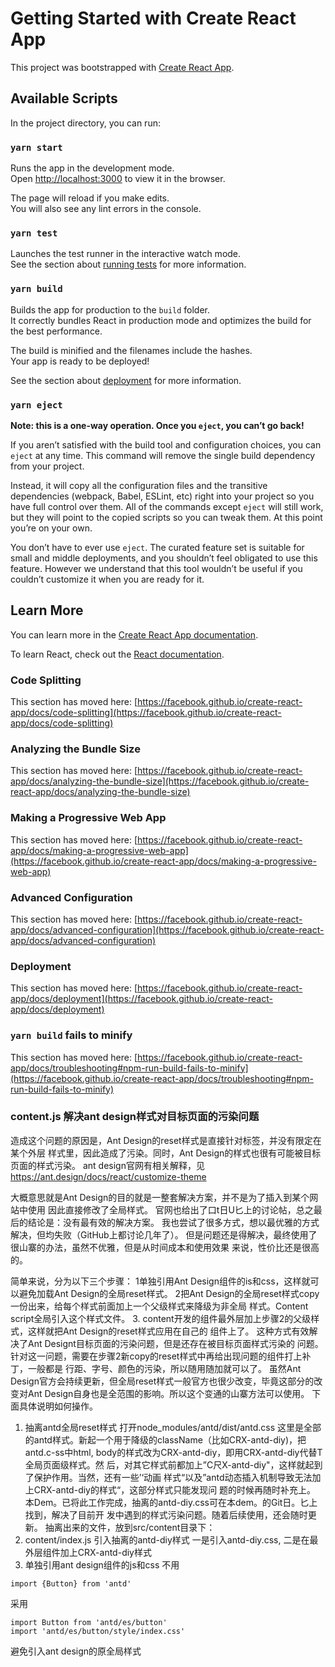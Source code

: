 # Getting Started with Create React App

This project was bootstrapped with [Create React App](https://github.com/facebook/create-react-app).

## Available Scripts

In the project directory, you can run:

### `yarn start`

Runs the app in the development mode.\
Open [http://localhost:3000](http://localhost:3000) to view it in the browser.

The page will reload if you make edits.\
You will also see any lint errors in the console.

### `yarn test`

Launches the test runner in the interactive watch mode.\
See the section about [running tests](https://facebook.github.io/create-react-app/docs/running-tests) for more information.

### `yarn build`

Builds the app for production to the `build` folder.\
It correctly bundles React in production mode and optimizes the build for the best performance.

The build is minified and the filenames include the hashes.\
Your app is ready to be deployed!

See the section about [deployment](https://facebook.github.io/create-react-app/docs/deployment) for more information.

### `yarn eject`

**Note: this is a one-way operation. Once you `eject`, you can’t go back!**

If you aren’t satisfied with the build tool and configuration choices, you can `eject` at any time. This command will remove the single build dependency from your project.

Instead, it will copy all the configuration files and the transitive dependencies (webpack, Babel, ESLint, etc) right into your project so you have full control over them. All of the commands except `eject` will still work, but they will point to the copied scripts so you can tweak them. At this point you’re on your own.

You don’t have to ever use `eject`. The curated feature set is suitable for small and middle deployments, and you shouldn’t feel obligated to use this feature. However we understand that this tool wouldn’t be useful if you couldn’t customize it when you are ready for it.

## Learn More

You can learn more in the [Create React App documentation](https://facebook.github.io/create-react-app/docs/getting-started).

To learn React, check out the [React documentation](https://reactjs.org/).

### Code Splitting

This section has moved here: [https://facebook.github.io/create-react-app/docs/code-splitting](https://facebook.github.io/create-react-app/docs/code-splitting)

### Analyzing the Bundle Size

This section has moved here: [https://facebook.github.io/create-react-app/docs/analyzing-the-bundle-size](https://facebook.github.io/create-react-app/docs/analyzing-the-bundle-size)

### Making a Progressive Web App

This section has moved here: [https://facebook.github.io/create-react-app/docs/making-a-progressive-web-app](https://facebook.github.io/create-react-app/docs/making-a-progressive-web-app)

### Advanced Configuration

This section has moved here: [https://facebook.github.io/create-react-app/docs/advanced-configuration](https://facebook.github.io/create-react-app/docs/advanced-configuration)

### Deployment

This section has moved here: [https://facebook.github.io/create-react-app/docs/deployment](https://facebook.github.io/create-react-app/docs/deployment)

### `yarn build` fails to minify

This section has moved here: [https://facebook.github.io/create-react-app/docs/troubleshooting#npm-run-build-fails-to-minify](https://facebook.github.io/create-react-app/docs/troubleshooting#npm-run-build-fails-to-minify)


### content.js 解决ant design样式对目标页面的污染问题
造成这个问题的原因是，Ant Design的reset样式是直接针对标签，并没有限定在某个外层 样式里，因此造成了污染。同时，Ant Design的样式也很有可能被目标页面的样式污染。 
ant design官网有相关解释，见 https://ant.design/docs/react/customize-theme

大概意思就是Ant Design的目的就是一整套解决方案，并不是为了插入到某个网站中使用 因此直接修改了全局样式。 
官网也给出了口t日U匕上的讨论帖，总之最后的结论是：没有最有效的解决方案。 
我也尝试了很多方式，想以最优雅的方式解决，但均失败（GitHub上都讨论几年了）。 
但是问题还是得解决，最终使用了很山寨的办法，虽然不优雅，但是从时间成本和使用效果 来说，性价比还是很高的。

简单来说，分为以下三个步骤： 
1单独引用Ant Design组件的is和css，这样就可以避免加载Ant Design的全局reset样式。 2把Ant Design的全局reset样式copy一份出来，给每个样式前面加上一个父级样式来降级为非全局 样式。Content script全局引入这个样式文件。 3. content开发的组件最外层加上步骤2的父级样式，这样就把Ant Design的reset样式应用在自己的 组件上了。 
这种方式有效解决了Ant Designt目标页面的污染问题，但是还存在被目标页面样式污染的 问题。 
针对这一问题，需要在步骤2新copy的reset样式中再给出现问题的组件打上补丁，一般都是 行距、字号、颜色的污染，所以随用随加就可以了。 
虽然Ant Design官方会持续更新，但全局reset样式一般官方也很少改变，毕竟这部分的改 变对Ant Design自身也是全范围的影响。所以这个变通的山寨方法可以使用。 
下面具体说明如何操作。 

1. 抽离antd全局reset样式
打开node_modules/antd/dist/antd.css 
这里是全部的antd样式。新起一个用于降级的className（比如CRX-antd-diy)，把antd.c-ss中html, body的样式改为CRX-antd-diy，即用CRX-antd-diy代替T全局页面级样式。然 后，对其它样式前都加上”C尺X-antd-diy"，这样就起到了保护作用。当然，还有一些’‘动画 样式“以及”antd动态插入机制导致无法加上CRX-antd-diy的样式“，这部分样式只能发现问 题的时候再随时补充上。 
本Dem。已将此工作完成，抽离的antd-diy.css可在本dem。的Git日。匕上找到，解决了目前开 发中遇到的样式污染问题。随着后续使用，还会随时更新。 
抽离出来的文件，放到src/content目录下： 
2. content/index.js 引入抽离的antd-diy样式
一是引入antd-diy.css, 二是在最外层组件加上CRX-antd-diy样式
3. 单独引用ant design组件的js和css
不用
```
import {Button} from 'antd'
```
采用
```
import Button from 'antd/es/button'
import 'antd/es/button/style/index.css'
```
避免引入ant design的原全局样式